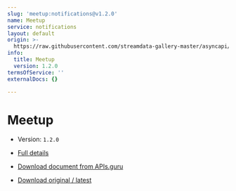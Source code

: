 ```yaml
---
slug: 'meetup:notifications@v1.2.0'
name: Meetup
service: notifications
layout: default
origin: >-
  https://raw.githubusercontent.com/streamdata-gallery-master/asyncapi/master/_listings/meetup/meetup-notifications-stream-async.md
info:
  title: Meetup
  version: 1.2.0
termsOfService: ''
externalDocs: {}

---
```

# Meetup

* Version: `1.2.0`
* [Full details](../html/meetup:notifications@v1.2.0.html)





* [Download document from APIs.guru](https://raw.githubusercontent.com/APIs-guru/asyncapi-directory/master/docs/APIs/meetup%3Anotifications%40v1.2.0.yaml)
* [Download original / latest](https://raw.githubusercontent.com/streamdata-gallery-master/asyncapi/master/_listings/meetup/meetup-notifications-stream-async.md)

<script type="application/ld+json">
{
  "@context": "http://schema.org/",
  "@type": "WebAPI",

  "documentation": "",

  "name": "Meetup"
}
</script>
